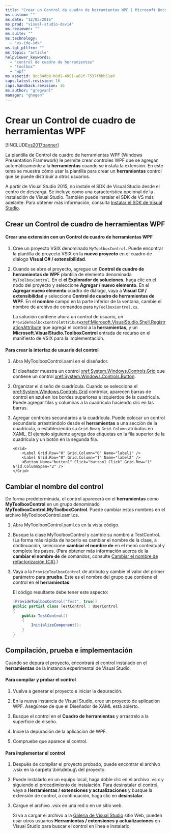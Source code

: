 ```yaml
---
title: "Crear un Control de cuadro de herramientas WPF | Microsoft Docs"
ms.custom: ""
ms.date: "12/05/2016"
ms.prod: "visual-studio-dev14"
ms.reviewer: ""
ms.suite: ""
ms.technology: 
  - "vs-ide-sdk"
ms.tgt_pltfrm: ""
ms.topic: "article"
helpviewer_keywords: 
  - "control de cuadro de herramientas"
  - "toolbox"
  - "wpf"
ms.assetid: 9cc34db9-b0d1-4951-a02f-7537fbbb51ad
caps.latest.revision: 16
caps.handback.revision: 16
ms.author: "gregvanl"
manager: "ghogen"
---
```

# Crear un Control de cuadro de herramientas WPF
[!INCLUDE[vs2017banner](../code-quality/includes/vs2017banner.md)]

La plantilla de Control de cuadro de herramientas WPF \(Windows Presentation Framework\) le permite crear controles WPF que se agregan automáticamente a la **herramientas** cuando se instala la extensión. En este tema se muestra cómo usar la plantilla para crear un **herramientas** control que se puede distribuir a otros usuarios.  
  
 A partir de Visual Studio 2015, no instale el SDK de Visual Studio desde el centro de descarga. Se incluye como una característica opcional de la instalación de Visual Studio. También puede instalar el SDK de VS más adelante. Para obtener más información, consulta [Instalar el SDK de Visual Studio](../extensibility/installing-the-visual-studio-sdk.md).  
  
## Crear un Control de cuadro de herramientas WPF  
  
#### Crear una extensión con un Control de cuadro de herramientas WPF  
  
1.  Cree un proyecto VSIX denominado `MyToolboxControl`. Puede encontrar la plantilla de proyecto VSIX en la **nuevo proyecto** en el cuadro de diálogo **Visual C\# \/ extensibilidad**.  
  
2.  Cuando se abre el proyecto, agregue un **Control de cuadro de herramientas de WPF** plantilla de elemento denominada `MyToolboxControl`. En el **el Explorador de soluciones**, haga clic en el nodo del proyecto y seleccione **Agregar \/ nuevo elemento**. En el **Agregar nuevo elemento** cuadro de diálogo, vaya a **Visual C\# \/ extensibilidad** y seleccione **Control de cuadro de herramientas de WPF**. En el **nombre** campo en la parte inferior de la ventana, cambie el nombre de archivo de comandos para `MyToolboxControl.cs`.  
  
     La solución contiene ahora un control de usuario, un `ProvideToolboxControlAttribute`<xref:Microsoft.VisualStudio.Shell.RegistrationAttribute> que agrega el control a la **herramientas**, y un **Microsoft.VisualStudio.ToolboxControl** entrada de recurso en el manifiesto de VSIX para la implementación.  
  
#### Para crear la interfaz de usuario del control  
  
1.  Abra MyToolboxControl.xaml en el diseñador.  
  
     El diseñador muestra un control <xref:System.Windows.Controls.Grid> que contiene un control <xref:System.Windows.Controls.Button>.  
  
2.  Organizar el diseño de cuadrícula. Cuando se selecciona el <xref:System.Windows.Controls.Grid> controlar, aparecen barras de control en azul en los bordes superiores e izquierdos de la cuadrícula. Puede agregar filas y columnas a la cuadrícula haciendo clic en las barras.  
  
3.  Agregar controles secundarios a la cuadrícula. Puede colocar un control secundario arrastrándolo desde el **herramientas** a una sección de la cuadrícula, o estableciendo su `Grid.Row` y `Grid.Column` atributos en XAML. El ejemplo siguiente agrega dos etiquetas en la fila superior de la cuadrícula y un botón en la segunda fila.  
  
    ```xaml  
    <Grid>  
        <Label Grid.Row="0" Grid.Column="0" Name="label1" />  
        <Label Grid.Row="0" Grid.Column="1" Name="label2" />  
        <Button Name="button1" Click="button1_Click" Grid.Row="1" Grid.ColumnSpan="2" />  
    </Grid>  
    ```  
  
## Cambiar el nombre del control  
 De forma predeterminada, el control aparecerá en el **herramientas** como **MyToolboxControl** en un grupo denominado **MyToolboxControl.MyToolboxControl**. Puede cambiar estos nombres en el archivo MyToolboxControl.xaml.cs.  
  
1.  Abra MyToolboxControl.xaml.cs en la vista código.  
  
2.  Busque la clase MyToolboxControl y cambie su nombre a TestControl. \(La forma más rápida de hacerlo es cambiar el nombre de la clase, a continuación, seleccione **cambiar el nombre de** en el menú contextual y complete los pasos. \(Para obtener más información acerca de la **cambiar el nombre de** de comandos, consulte [Cambiar el nombre de refactorización \(C\#\)](../csharp-ide/rename-refactoring-csharp.md).\)  
  
3.  Vaya a la `ProvideToolboxControl` de atributo y cambie el valor del primer parámetro para **prueba**. Este es el nombre del grupo que contiene el control en el **herramientas**.  
  
     El código resultante debe tener este aspecto:  
  
    ```c#  
    [ProvideToolboxControl("Test", true)]  
    public partial class TestControl : UserControl  
    {  
        public TestControl()  
        {  
            InitializeComponent();  
        }  
    }  
    ```  
  
## Compilación, prueba e implementación  
 Cuando se depura el proyecto, encontrará el control instalado en el **herramientas** de la instancia experimental de Visual Studio.  
  
#### Para compilar y probar el control  
  
1.  Vuelva a generar el proyecto e iniciar la depuración.  
  
2.  En la nueva instancia de Visual Studio, cree un proyecto de aplicación WPF. Asegúrese de que el Diseñador de XAML está abierto.  
  
3.  Busque el control en el **Cuadro de herramientas** y arrástrelo a la superficie de diseño.  
  
4.  Inicie la depuración de la aplicación de WPF.  
  
5.  Compruebe que aparece el control.  
  
#### Para implementar el control  
  
1.  Después de compilar el proyecto probado, puede encontrar el archivo .vsix en la carpeta \\bin\\debug\\ del proyecto.  
  
2.  Puede instalarlo en un equipo local, haga doble clic en el archivo .vsix y siguiendo el procedimiento de instalación. Para desinstalar el control, vaya a **Herramientas \/ extensiones y actualizaciones** y busque la extensión de control, a continuación, haga clic en **desinstalar**.  
  
3.  Cargue el archivo .vsix en una red o en un sitio web.  
  
     Si va a cargar el archivo a la [Galería de Visual Studio](http://go.microsoft.com/fwlink/?LinkID=123847) sitio Web, pueden usar otros usuarios **Herramientas \/ extensiones y actualizaciones** en Visual Studio para buscar el control en línea e instalarlo.